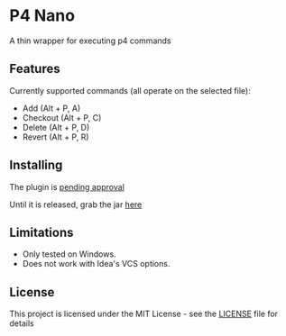 # P4 Nano

A thin wrapper for executing p4 commands

## Features

Currently supported commands (all operate on the selected file):

* Add (Alt + P, A)
* Checkout (Alt + P, C)
* Delete (Alt + P, D)
* Revert (Alt + P, R)

## Installing

The plugin is [pending approval](https://plugins.jetbrains.com/plugin/edit?pluginId=10221#pluginDetails)

Until it is released, grab the jar [here](https://github.com/kongeor/p4n/releases/tag/v1.0.2)

## Limitations

* Only tested on Windows.
* Does not work with Idea's VCS options.

## License

This project is licensed under the MIT License - see the [LICENSE](LICENSE) file for details
